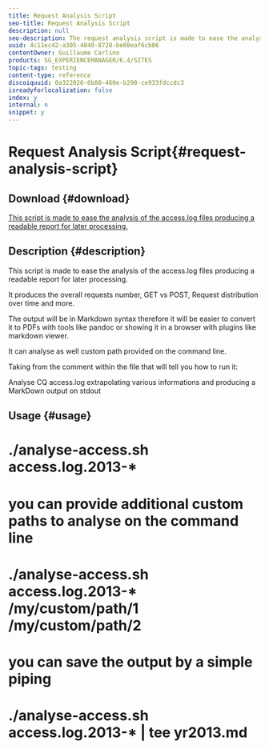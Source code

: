 ```yaml
---
title: Request Analysis Script
seo-title: Request Analysis Script
description: null
seo-description: The request analysis script is made to ease the analysis of the access.log files producing a readable report for later processing
uuid: 4c11ec42-a305-4840-8720-be08eaf6cb06
contentOwner: Guillaume Carlino
products: SG_EXPERIENCEMANAGER/6.4/SITES
topic-tags: testing
content-type: reference
discoiquuid: 0a322026-6b80-460e-b298-ce933fdccdc3
isreadyforlocalization: false
index: y
internal: n
snippet: y
---
```


# Request Analysis Script{#request-analysis-script}

## Download {#download}

[This script is made to ease the analysis of the access.log files producing a readable report for later processing.](assets/analyse-access.sh)

## Description {#description}

This script is made to ease the analysis of the access.log files producing a readable report for later processing.

It produces the overall requests number, GET vs POST, Request distribution over time and more.

The output will be in Markdown syntax therefore it will be easier to convert it to PDFs with tools like pandoc or showing it in a browser with plugins like markdown viewer.

It can analyse as well custom path provided on the command line.

Taking from the comment within the file that will tell you how to run it:

Analyse CQ access.log extrapolating various informations and producing a MarkDown output on stdout

## Usage {#usage}

# ./analyse-access.sh access.log.2013-&#42;

#

# you can provide additional custom paths to analyse on the command line

# ./analyse-access.sh access.log.2013-&#42; /my/custom/path/1 /my/custom/path/2

#

# you can save the output by a simple piping

# ./analyse-access.sh access.log.2013-&#42; | tee yr2013.md
